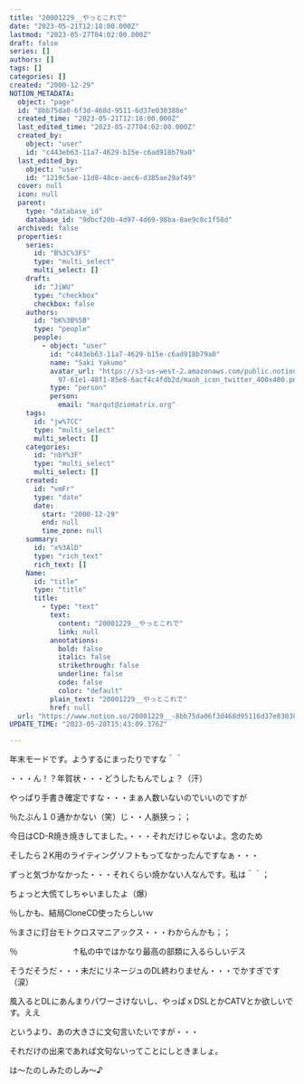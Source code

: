 ```yaml
---
title: "20001229__やっとこれで"
date: "2023-05-21T12:18:00.000Z"
lastmod: "2023-05-27T04:02:00.000Z"
draft: false
series: []
authors: []
tags: []
categories: []
created: "2000-12-29"
NOTION_METADATA:
  object: "page"
  id: "8bb75da0-6f3d-468d-9511-6d37e030388e"
  created_time: "2023-05-21T12:18:00.000Z"
  last_edited_time: "2023-05-27T04:02:00.000Z"
  created_by:
    object: "user"
    id: "c443eb63-11a7-4629-b15e-c6ad918b79a0"
  last_edited_by:
    object: "user"
    id: "1219c5ae-11d8-48ce-aec6-d385ae29af49"
  cover: null
  icon: null
  parent:
    type: "database_id"
    database_id: "9dbcf20b-4d97-4d69-98ba-8ae9c8c1f58d"
  archived: false
  properties:
    series:
      id: "B%3C%3FS"
      type: "multi_select"
      multi_select: []
    draft:
      id: "JiWU"
      type: "checkbox"
      checkbox: false
    authors:
      id: "bK%3B%5B"
      type: "people"
      people:
        - object: "user"
          id: "c443eb63-11a7-4629-b15e-c6ad918b79a0"
          name: "Saki Yakumo"
          avatar_url: "https://s3-us-west-2.amazonaws.com/public.notion-static.com/3ad1c4\
            97-61e1-48f1-85e8-6acf4c4fdb2d/maoh_icon_twitter_400x400.png"
          type: "person"
          person:
            email: "marqut@ziomatrix.org"
    tags:
      id: "jw%7CC"
      type: "multi_select"
      multi_select: []
    categories:
      id: "nbY%3F"
      type: "multi_select"
      multi_select: []
    created:
      id: "vmFr"
      type: "date"
      date:
        start: "2000-12-29"
        end: null
        time_zone: null
    summary:
      id: "x%3AlD"
      type: "rich_text"
      rich_text: []
    Name:
      id: "title"
      type: "title"
      title:
        - type: "text"
          text:
            content: "20001229__やっとこれで"
            link: null
          annotations:
            bold: false
            italic: false
            strikethrough: false
            underline: false
            code: false
            color: "default"
          plain_text: "20001229__やっとこれで"
          href: null
  url: "https://www.notion.so/20001229__-8bb75da06f3d468d95116d37e030388e"
UPDATE_TIME: "2023-05-28T15:43:09.376Z"

---
```

<link rel="stylesheet" href="https://cdn.jsdelivr.net/npm/katex@0.16.2/dist/katex.min.css" integrity="sha384-bYdxxUwYipFNohQlHt0bjN/LCpueqWz13HufFEV1SUatKs1cm4L6fFgCi1jT643X" crossorigin="anonymous">


年末モードです。ようするにまったりですな＾＾


・・・ん！？年賀状・・・どうしたもんでしょ？（汗）


やっぱり手書き確定ですな・・・まぁ人数いないのでいいのですが


％たぶん１０通かかない（笑）じ・・人脈狭っ；；


今日はCD-R焼き焼きしてました。・・・それだけじゃないよ。念のため


そしたら２K用のライティングソフトもってなかったんですなぁ・・・


ずっと気づかなかった・・・それくらい焼かない人なんです。私は＾＾；


ちょっと大慌てしちゃいましたよ（爆）


％しかも、結局CloneCD使ったらしいｗ


％まさに灯台モトクロスマニアックス・・・わからんかも；；


％　　　　　　　↑私の中ではかなり最高の部類に入るらしいデス


そうだそうだ・・・未だにリネージュのDL終わりません・・・でかすぎです（涙）


風入るとDLにあんまりパワーさけないし、やっぱｘDSLとかCATVとか欲しいです。ええ


というより、あの大きさに文句言いたいですが・・・


それだけの出来であれば文句ないってことにしときましょ。


は～たのしみたのしみ～♪

